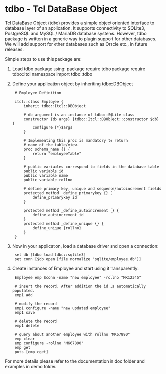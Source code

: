 tdbo - Tcl DataBase Object
==========================

Tcl DataBase Object (tdbo) provides a simple object oriented interface to database layer of an application. It supports connectivity to SQLite3, PostgreSQL and MySQL / MariaDB database systems. However, tdbo package is written in a generic way to plugin support for other databases. We will add support for other databases such as Oracle etc., in future releases.

Simple steps to use this package are:

1. Load tdbo package using:
		package require tdbo
		package require tdbo::Itcl
		namespace import tdbo::tdbo

2. Define your application object by inheriting tdbo::DBObject

		# Employee Definition

		itcl::class Employee {
			inherit tdbo::Itcl::DBObject

			# db argument is an instance of tdbo::SQLite class
			constructor {db args} {tdbo::Itcl::DBObject::constructor $db} {
				configure {*}$args
			}

			# Implementing this proc is mandatory to return
			# name of the table/view.
			proc schema_name {} {
				return "employeeTable"
			}

			# public variables correspond to fields in the database table
			public variable id
			public variable name
			public variable rollno

			# define primary key, unique and sequence/autoincrement fields
			protected method _define_primarykey {} {
				define_primarykey id  
			}

			protected method _define_autoincrement {} {
				define_autoincrement id
			}
			protected method _define_unique {} {
				define_unique {rollno}
			}
		}

3. Now in your application, load a database driver and open a connection:

		set db [tdbo load tdbc::sqlite3]
		set conn [$db open [file normalize "sqlite/employee.db"]]

4. Create instances of Employee and start using it transparently:

		Employee emp $conn -name "new employee" -rollno "MK12345"
	
		# insert the record. After addition the id is automatically populated.
		emp1 add
	
		# modify the record
		emp1 configure -name "new updated employee"
		emp1 save
	
		# delete the record
		emp1 delete	
	
		# query about another employee with rollno "MK67890"
		emp clear
		emp configure -rollno "MK67890"
		emp get
		puts [emp cget]


For more details please refer to the documentation in doc folder and examples in demo folder.

